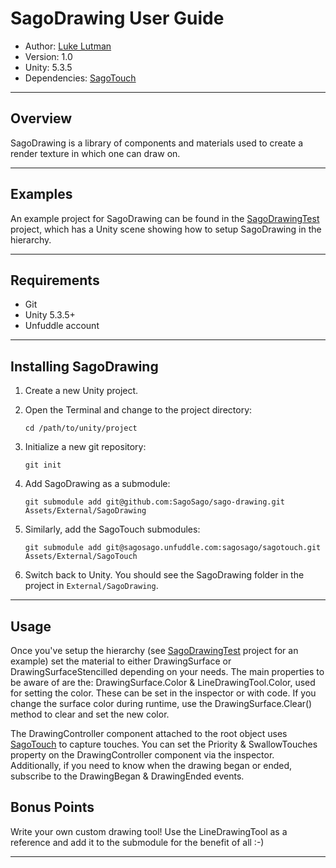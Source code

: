 # SagoDrawing User Guide
  
* Author: [Luke Lutman](mailto:llutman@sagosago.com)
* Version: 1.0
* Unity: 5.3.5
* Dependencies: [SagoTouch][1]


----------
  

## Overview
  
SagoDrawing is a library of components and materials used to create a render texture in which one can draw on.
  
  
----------
  
  
## Examples
  
An example project for SagoDrawing can be found in the [SagoDrawingTest][2] project, which has a Unity scene showing how to setup SagoDrawing in the hierarchy.
  
  
----------
  
  
## Requirements
  
* Git
* Unity 5.3.5+ 
* Unfuddle account
  
  
----------
  
  
## Installing SagoDrawing
  
1. Create a new Unity project.
2. Open the Terminal and change to the project directory:
  
    `cd /path/to/unity/project`
  
3. Initialize a new git repository:
     
    `git init`
     
4. Add SagoDrawing as a submodule:
  
    `git submodule add git@github.com:SagoSago/sago-drawing.git Assets/External/SagoDrawing`
  
5. Similarly, add the SagoTouch submodules:

    `git submodule add git@sagosago.unfuddle.com:sagosago/sagotouch.git Assets/External/SagoTouch`
    
6. Switch back to Unity. You should see the SagoDrawing folder in the project in `External/SagoDrawing`.
  
  
----------
  
  
## Usage
  
Once you've setup the hierarchy (see [SagoDrawingTest][2] project for an example) set the material to either DrawingSurface or DrawingSurfaceStencilled depending on your needs. The main properties to be aware of are the: DrawingSurface.Color & LineDrawingTool.Color, used for setting the color. These can be set in the inspector or with code. If you change the surface color during runtime, use the DrawingSurface.Clear() method to clear and set the new color.

The DrawingController component attached to the root object uses [SagoTouch][1] to capture touches. You can set the Priority & SwallowTouches property on the DrawingController component via the inspector. Additionally, if you need to know when the drawing began or ended, subscribe to the DrawingBegan & DrawingEnded events.

## Bonus Points

Write your own custom drawing tool! Use the LineDrawingTool as a reference and add it to the submodule for the benefit of all :-)

  
------------
  
  [1]: https://sagosago.unfuddle.com/a#/repositories/40/browse
  [2]: https://github.com/SagoSago/sago-drawing-test
